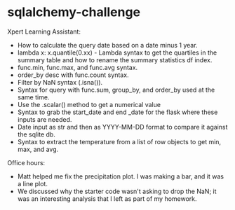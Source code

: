 # sqlalchemy-challenge

Xpert Learning Assistant:
* How to calculate the query date based on a date minus 1 year.
* lambda x: x.quantile(0.xx) - Lambda syntax to get the quartiles in the summary table and how to rename the summary statistics df index.
* func.min, func.max, and func.avg syntax.
* order_by desc with func.count syntax.
* Filter by NaN syntax (.isna()).
* Syntax for query with func.sum, group_by, and order_by used at the same time.
* Use the .scalar() method to get a numerical value
* Syntax to grab the start_date and end _date for the flask where these inputs are needed.
* Date input as str and then as YYYY-MM-DD format to compare it against the sqlite db.
* Syntax to extract the temperature from a list of row objects to get min, max, and avg.

Office hours:
* Matt helped me fix the precipitation plot. I was making a bar, and it was a line plot.
* We discussed why the starter code wasn't asking to drop the NaN; it was an interesting analysis that I left as part of my homework.